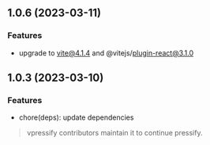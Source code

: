 ## 1.0.6 (2023-03-11)

### Features

- upgrade to vite@4.1.4 and @vitejs/plugin-react@3.1.0

## 1.0.3 (2023-03-10)

### Features

- chore(deps): update dependencies

> vpressify contributors maintain it to continue pressify.
